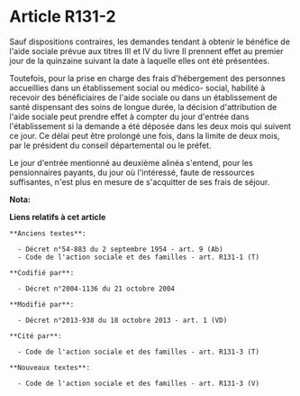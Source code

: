 # Article R131-2

Sauf dispositions contraires, les demandes tendant à obtenir le bénéfice de l'aide sociale prévue aux titres III et IV du
livre II prennent effet au premier jour de la quinzaine suivant la date à laquelle elles ont été présentées. 

Toutefois, pour la prise en charge des frais d'hébergement des personnes accueillies dans un établissement social ou médico-
social, habilité à recevoir des bénéficiaires de l'aide sociale ou dans un établissement de santé dispensant des soins de
longue durée, la décision d'attribution de l'aide sociale peut prendre effet à compter du jour d'entrée dans l'établissement
si la demande a été déposée dans les deux mois qui suivent ce jour. Ce délai peut être prolongé une fois, dans la limite de
deux mois, par le président du conseil départemental ou le préfet. 

Le jour d'entrée mentionné au deuxième alinéa s'entend, pour les pensionnaires payants, du jour où l'intéressé, faute de
ressources suffisantes, n'est plus en mesure de s'acquitter de ses frais de séjour.

**Nota:**



**Liens relatifs à cet article**

	**Anciens textes**:

	  - Décret n°54-883 du 2 septembre 1954 - art. 9 (Ab)
	  - Code de l'action sociale et des familles - art. R131-1 (T)

	**Codifié par**:

	  - Décret n°2004-1136 du 21 octobre 2004

	**Modifié par**:

	  - Décret n°2013-938 du 18 octobre 2013 - art. 1 (VD)

	**Cité par**:

	  - Code de l'action sociale et des familles - art. R131-3 (T)

	**Nouveaux textes**:

	  - Code de l'action sociale et des familles - art. R131-3 (V)

